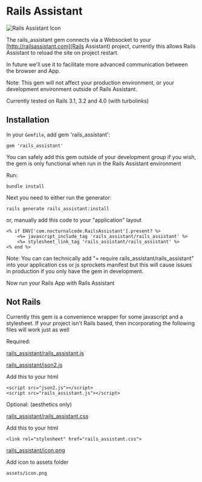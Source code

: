# Rails Assistant

![Rails Assistant Icon](http://railsassistant.com/assets/IconMedium.png)

The rails_assistant gem connects via a Websocket to your [http://railsassistant.com](Rails Assistant) project, currently this allows Rails Assistant to reload the site on project restart.

In future we'll use it to facilitate more advanced communication between the browser and App.

Note: This gem will not affect your production environment, or your development environment outside of Rails Assistant.

Currently tested on Rails 3.1, 3.2 and 4.0 (with turbolinks)

## Installation
In your `Gemfile`, add gem 'rails_assistant':

    gem 'rails_assistant'

You can safely add this gem outside of your development group if you wish, the gem is only functional when run in the Rails Assistant environment

Run:

    bundle install

Next you need to either run the generator:

    rails generate rails_assistant:install

or, manually add this code to your "application" layout

	<% if ENV['com.nocturnalcode.RailsAssistant'].present? %>
    	<%= javascript_include_tag 'rails_assistant/rails_assistant' %>
    	<%= stylesheet_link_tag 'rails_assistant/rails_assistant' %>
	<% end %>

Note: You can can technically add "= require rails_assistant/rails_assistant" into your application css or js sprockets manifest but this will cause issues in production if you only have the gem in development.

Now run your Rails App with Rails Assistant

## Not Rails
Currently this gem is a convenience wrapper for some javascript and a stylesheet. If your project isn't Rails based, then incorporating the following files will work just as well

Required:

[rails_assistant/rails_assistant.js](http://github.com/NocturnalCode/rails_assistant/blob/master/app/assets/javascripts/rails_assistant/rails_assistant.js.erb)

[rails_assistant/json2.js](https://github.com/NocturnalCode/rails_assistant/blob/master/app/assets/javascripts/rails_assistant/json2.js)
	

Add this to your html

	<script src="json2.js"></script>
	<script src="rails_assistant.js"></script> 

Optional: (aesthetics only)

[rails_assistant/rails_assistant.css](http://github.com/NocturnalCode/rails_assistant/blob/master/app/assets/stylesheets/rails_assistant/rails_assistant.css.erb)

Add this to your html

	<link rel="stylesheet" href="rails_assistant.css">

[rails_assistant/icon.png](http://github.com/NocturnalCode/rails_assistant/blob/master/app/assets/images/rails_assistant/icon.png)

Add icon to assets folder 

	assets/icon.png
